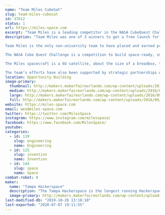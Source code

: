 ```yaml
---
name: "Team Miles CubeSat"
slug: team-miles-cubesat
id: 37612
status: 1
url: https://miles-space.com
excerpt: "Team Miles is a leading competitor in the NASA CubeQuest Challenge. The challenge offers $5.5 million in prizes for teams and will provide launch services on the 2020 NASA SLS-EM1 mission for the top three teams. They are building a 6U CubeSat intended to communicate in Deep Space and traveling to the vicinity of Mars."
description: "Team Miles was one of 3 winners to get a free launch for their satellite in the NASA CubeQuest Challenge. The challenge, which is a space derby, offers $5.5 million in prizes for teams and will provide launch services on the 2020 NASA SLS-EM1 mission.

Team Miles is the only non-university team to have placed and earned prizes in all four rounds of competition, leading up to them being selected as one of the free launch slots. As a team of citizen scientists and engineers, they came together initially through Tampa Hackerspace, a community, non-profit workshop in Tampa, FL. The team expanded with experts in radiation, communications, software development, and project management.

The NASA Cube Quest Challenge is a competition to build space-ready, small satellites capable of advanced communication and propulsion near and beyond the moon. Teams strive for high-speed data communications, navigation, and survival in lunar orbit or deep space, competing for an unprecedented $5.5 million prize purse in NASA’s first ever in-space challenge. Cube Quest is part of NASA’s Centennial Challenges Program which accelerates technology by engaging non-traditional sources in competition.

The Miles spacecraft is a 6U satellite, about the size of a breadbox, that will be capable of navigating to the Moon, establishing Lunar orbit, conducting its mission, and then navigating to a final orbit near Mars. The entire mission will be flown autonomously by a sophisticated onboard computer system and powered by evolutionary plasma thrusters.

The team’s efforts have also been supported by strategic partnerships with Fluid and Reason (http://fluidandreason.com/), Yosemite Space (http://yosemitespace.com/), The DRI (http://thedri.com/), Piedmont Precision Aeroculture (http://ppaeroculture.com/), Brainloop (http://www.brainloop.com/), Basecamp (https://basecamp.com/), Thermal Management Technologies (http://tmtsdl.com/), and Sabalcore (http://www.sabalcore.com/)"
location: Opportunity Building
image-primary:
  thumbnail: http://makers.makerfaireorlando.com/wp-content/uploads/2016/09/logo-orange-150x150.png
  medium: http://makers.makerfaireorlando.com/wp-content/uploads/2016/09/logo-orange-300x200.png
  large: http://makers.makerfaireorlando.com/wp-content/uploads/2016/09/logo-orange-1024x682.png
  full: http://makers.makerfaireorlando.com/wp-content/uploads/2016/09/logo-orange.png
website: https://miles-space.com
email: wes@miles-space.com
twitter: https://twitter.com/MilesSpace
instagram: https://www.instagram.com/milesspace/
facebook: https://www.facebook.com/MilesSpace/
youtube: 
categories:
  - id: 119
    slug: engineering
    name: Engineering
  - id: 125
    slug: invention
    name: Invention
  - id: 144
    slug: space
    name: Space
combat-robot: 0
maker:
  name: "Tampa Hackerspace"
  description: "The Tampa Hackerspace is the longest running Hackerspace/Makerspace in the Greater Tampa Bay Area. We have a vast array of tools including but not limited to: 3D Printers, Laser Cutters, 4x8 Shopbot, and our lastest tools include Full CNC Controlled Milling machine ( Tormach Personnel 700 ) so please come check out our booth and talk to our members!"
  image-primary: http://makers.makerfaireorlando.com/wp-content/uploads/2015/08/Tampa-Hackerspace-2048-Transparent-border.png
last-modified-db: "2019-10-26 13:18:10"
last-exported: "2020-07-07 19:11:55"
---
```

